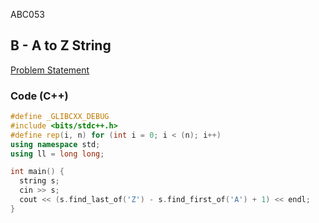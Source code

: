 ABC053

## B - A to Z String
[Problem Statement](https://atcoder.jp/contests/abc053/tasks/abc053_b)

### Code (C++)
```c++
#define _GLIBCXX_DEBUG
#include <bits/stdc++.h>
#define rep(i, n) for (int i = 0; i < (n); i++)
using namespace std;
using ll = long long;

int main() {
  string s;
  cin >> s;
  cout << (s.find_last_of('Z') - s.find_first_of('A') + 1) << endl;
}
```
